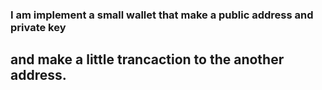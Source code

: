 ### I am implement a small wallet that make a public address and private key 

## and make a little trancaction to the another address.